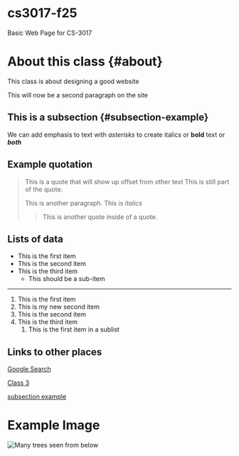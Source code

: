 # cs3017-f25
Basic Web Page for CS-3017

# About this class {#about}
This class is about designing a good website

This will now be a second paragraph on the site

## This is a subsection {#subsection-example}
We can add emphasis to text with *asterisks* to create italics or **bold** text or ***both***

## Example quotation
> This is a quote that will show up offset from other text
> This is still part of the quote.
>
> This is another paragraph. This is *italics*
>
>> This is another quote inside of a quote.

## Lists of data

+ This is the first item
+ This is the second item
+ This is the third item
  + This should be a sub-item
 
-----------------------------------------

 1. This is the first item
 2. This is my new second item
 3. This is the second item
 4. This is the third item
     1. This is the first item in a sublist

## Links to other places
[Google Search](http://google.com)

[Class 3](class3)

[subsection example](#subsection-example)

# Example Image
![Many trees seen from below](trees.jpg)


  
